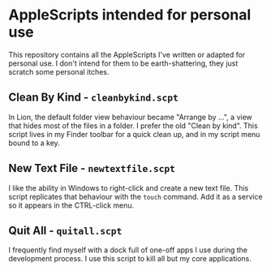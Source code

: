 # AppleScripts intended for personal use #

This repository contains all the AppleScripts I've written or adapted for personal use. I don't intend for them to be earth-shattering, they just scratch some personal itches.

## Clean By Kind - `cleanbykind.scpt` ##

In Lion, the default folder view behaviour became "Arrange by ...", a view that hides most of the files in a folder. I prefer the old "Clean by kind". This script lives in my Finder toolbar for a quick clean up, and in my script menu bound to a key.

## New Text File - `newtextfile.scpt` ##

I like the ability in Windows to right-click and create a new text file. This script replicates that behaviour with the `touch` command. Add it as a service so it appears in the CTRL-click menu.

## Quit All - `quitall.scpt` ##

I frequently find myself with a dock full of one-off apps I use during the development process. I use this script to kill all but my core applications.